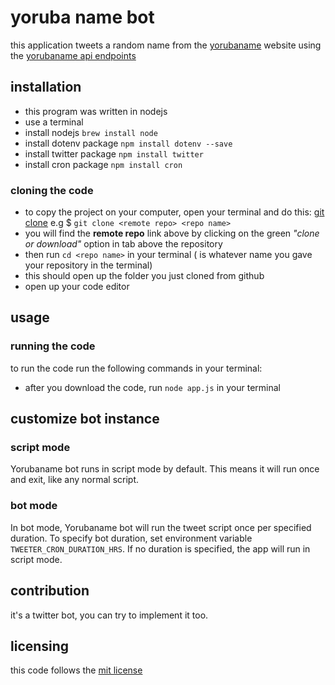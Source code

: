 # yoruba name bot
this application tweets a random name from the [yorubaname](http://www.yorubaname.com/) website using the [yorubaname api endpoints](http://www.yorubaname.com/swagger-ui.html#!/name-api/getNameUsingGET)

## installation
* this program was written in nodejs
* use a terminal
* install nodejs `brew install node`
* install dotenv package `npm install dotenv --save`
* install twitter package `npm install twitter`
* install cron package `npm install cron`


### cloning the code
* to copy the project on your computer, open your terminal and do this: [git clone](https://github.com/afope/yorubanamebot.git) e.g $ `git clone <remote repo> <repo name>`
* you will find the **remote repo** link above by clicking on the green *"clone or download"* option in tab above the repository
* then run `cd <repo name>` in your terminal (*<repo name>* is whatever name you gave your repository in the terminal)
* this should open up the folder you just cloned from github
* open up your code editor


## usage
### running the code

to run the code run the following commands in your terminal:
* after you download the code, run `node app.js` in your terminal

## customize bot instance
### script mode
Yorubaname bot runs in script mode by default. This means it will run once and exit, like any normal script.

### bot mode
In bot mode, Yorubaname bot will run the tweet script once per specified duration.
To specify bot duration, set environment variable `TWEETER_CRON_DURATION_HRS`.
If no duration is specified, the app will run in script mode.

## contribution
it's a twitter bot, you can try to implement it too.

## licensing
this code follows the [mit license](https://github.com/angular/angular.js/blob/master/LICENSE)

